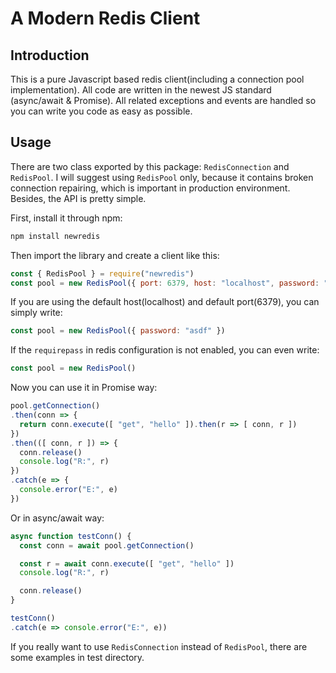 # A Modern Redis Client


## Introduction

This is a pure Javascript based redis client(including a connection pool implementation). All code are written in the newest JS standard (async/await & Promise). All related exceptions and events are handled so you can write you code as easy as possible.


## Usage

There are two class exported by this package: `RedisConnection` and `RedisPool`. I will suggest using `RedisPool` only, because it contains broken connection repairing, which is important in production environment. Besides, the API is pretty simple.

First, install it through npm:
```sh
npm install newredis
```

Then import the library and create a client like this:

```js
const { RedisPool } = require("newredis")
const pool = new RedisPool({ port: 6379, host: "localhost", password: "asdf" })
```

If you are using the default host(localhost) and default port(6379), you can simply write:
```js
const pool = new RedisPool({ password: "asdf" })
```

If the `requirepass` in redis configuration is not enabled, you can even write:
```js
const pool = new RedisPool()
```

Now you can use it in Promise way:
```js
pool.getConnection()
.then(conn => {
  return conn.execute([ "get", "hello" ]).then(r => [ conn, r ])
})
.then(([ conn, r ]) => {
  conn.release()
  console.log("R:", r)
})
.catch(e => {
  console.error("E:", e)
})
```

Or in async/await way:
```js
async function testConn() {
  const conn = await pool.getConnection()

  const r = await conn.execute([ "get", "hello" ])
  console.log("R:", r)

  conn.release()
}

testConn()
.catch(e => console.error("E:", e))
```


If you really want to use `RedisConnection` instead of `RedisPool`, there are some examples in test directory.


